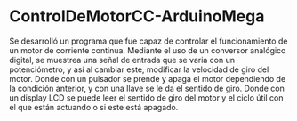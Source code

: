 # ControlDeMotorCC-ArduinoMega
Se desarrolló un programa que fue capaz de controlar el funcionamiento de un motor de corriente continua. Mediante el uso de un conversor analógico digital, se muestrea una señal de entrada que se varia con un potenciómetro, y así al cambiar este, modificar la velocidad de giro del motor. Donde con un pulsador se prende y apaga el motor dependiendo de la condición anterior, y con una llave se le da el sentido de giro. Donde con un display LCD se puede leer el sentido de giro del motor y el ciclo útil con el que están actuando o si este está apagado.
